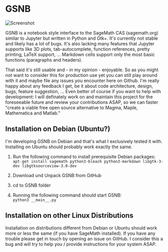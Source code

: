 # GSNB

![Screenshot](https://raw.githubusercontent.com/cvfosammmm/GSNB/master/resources/screenshots/2017-12-25.png?)

GSNB is a notebook style interface to the SageMath CAS (sagemath.org) similar to Jupyter but written in Python and Gtk+. It's currently not stable and likely has a lot of bugs. It's also lacking many features that Jupyter supports like 3D plots, tab-autocomplete, function references, pretty printing, LaTeX support, ... Markdown cells support only the most basic functions (paragraphs and headers).

That said it's still usable and - in my opinion - enjoyable. So as you might not want to consider this for production use yet you can still play around with it and maybe file any issues you encounter here on Github. I'm really happy about any feedback I get, be it about code architecture, design, bugs, feature suggestion, ... Even better of course if you want to help with development: I will definately work on and maintain this project for the foreseeable future and review your contributions ASAP, so we can faster "create a viable free open source alternative to Magma, Maple, Mathematica and Matlab."

## Installation on Debian (Ubuntu?)

I'm developing GSNB on Debian and that's what I exclusively tested it with. Installing on Ubuntu should probably work exactly the same.

1. Run the following command to install prerequisite Debian packages:<br />
`apt-get install sagemath python3-bleach python3-markdown libgtk-3-dev libgtksourceview-3.0-dev`

2. Download und Unpack GSNB from GitHub

3. cd to GSNB folder

4. Running the following command should start GSNB:<br />
`python3 __main__.py`

## Installation on other Linux Distributions

Installation on distributions different from Debian or Ubuntu should work more or less the same (if you have SageMath installed). If you have any trouble please get in touch by opening an issue on GitHub. I consider this a bug and will try to help you / provide instructions for your system ASAP.
